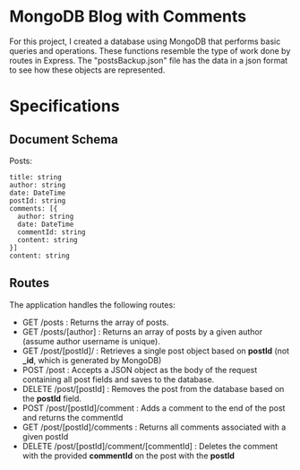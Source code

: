 # MongoDB Blog with Comments

For this project, I created a database using MongoDB that performs basic queries and operations. These functions resemble the type of work done by routes in Express. The "postsBackup.json" file has the data in a json format to see how these objects are represented.


# Specifications

## Document Schema

Posts:

```text
title: string
author: string
date: DateTime
postId: string
comments: [{
  author: string
  date: DateTime
  commentId: string
  content: string
}]
content: string
```

## Routes

The application handles the following routes:

- GET /posts : Returns the array of posts.
- GET /posts/\[author\] : Returns an array of posts by a given author (assume author username is unique).
- GET /post/\[postId\]/ : Retrieves a single post object based on **postId** (not
  **\_id**, which is generated by MongoDB)
- POST /post : Accepts a JSON object as the body of the request containing all post
  fields and saves to the database.
- DELETE /post/\[postId\] : Removes the post from the database based on the **postId** field.
- POST /post/\[postId\]/comment : Adds a comment to the end of the post and returns the commentId
- GET /post/\[postId\]/comments : Returns all comments associated with a given postId
- DELETE /post/\[postId\]/comment/\[commentId\] : Deletes the comment with the provided **commentId** on the post with the **postId**
